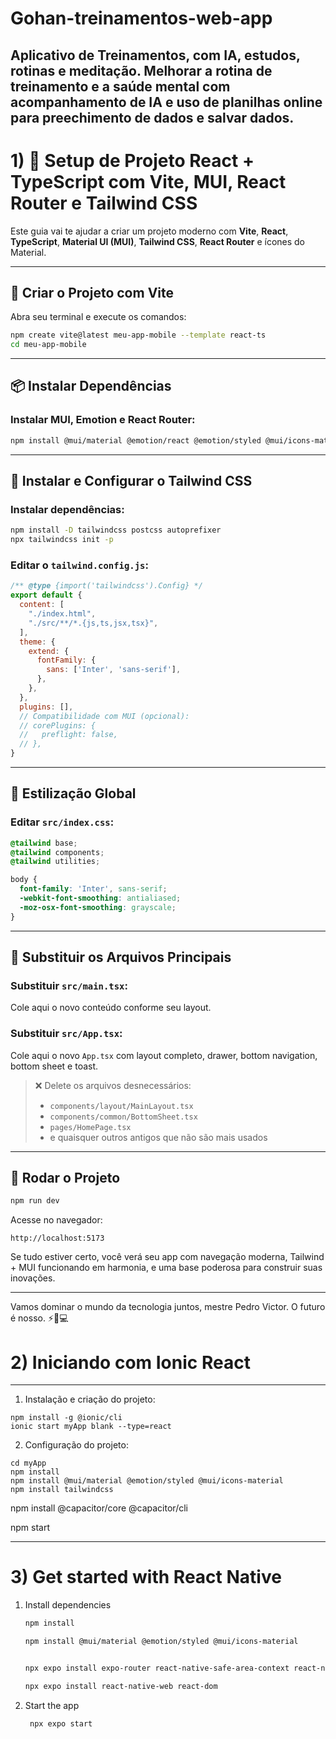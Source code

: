 # Gohan-treinamentos-web-app

## Aplicativo de Treinamentos, com IA, estudos, rotinas e meditação. Melhorar a rotina de treinamento e a saúde mental com acompanhamento de IA e uso de planilhas online para preechimento de dados e salvar dados.
 

# 1) 🚀 Setup de Projeto React + TypeScript com Vite, MUI, React Router e Tailwind CSS

Este guia vai te ajudar a criar um projeto moderno com **Vite**, **React**, **TypeScript**, **Material UI (MUI)**, **Tailwind CSS**, **React Router** e ícones do Material.

---

## 📁 Criar o Projeto com Vite

Abra seu terminal e execute os comandos:

```bash
npm create vite@latest meu-app-mobile --template react-ts
cd meu-app-mobile
```

---

## 📦 Instalar Dependências

### Instalar MUI, Emotion e React Router:

```bash
npm install @mui/material @emotion/react @emotion/styled @mui/icons-material react-router-dom
```

---

## 🎨 Instalar e Configurar o Tailwind CSS

### Instalar dependências:

```bash
npm install -D tailwindcss postcss autoprefixer
npx tailwindcss init -p
```

### Editar o `tailwind.config.js`:

```js
/** @type {import('tailwindcss').Config} */
export default {
  content: [
    "./index.html",
    "./src/**/*.{js,ts,jsx,tsx}",
  ],
  theme: {
    extend: {
      fontFamily: {
        sans: ['Inter', 'sans-serif'],
      },
    },
  },
  plugins: [],
  // Compatibilidade com MUI (opcional):
  // corePlugins: {
  //   preflight: false,
  // },
}
```

---

## 🧪 Estilização Global

### Editar `src/index.css`:

```css
@tailwind base;
@tailwind components;
@tailwind utilities;

body {
  font-family: 'Inter', sans-serif;
  -webkit-font-smoothing: antialiased;
  -moz-osx-font-smoothing: grayscale;
}
```

---

## 🔁 Substituir os Arquivos Principais

### Substituir `src/main.tsx`:

Cole aqui o novo conteúdo conforme seu layout.

### Substituir `src/App.tsx`:

Cole aqui o novo `App.tsx` com layout completo, drawer, bottom navigation, bottom sheet e toast.

> ❌ Delete os arquivos desnecessários:
> - `components/layout/MainLayout.tsx`
> - `components/common/BottomSheet.tsx`
> - `pages/HomePage.tsx`
> - e quaisquer outros antigos que não são mais usados

---

## 🚀 Rodar o Projeto

```bash
npm run dev
```

Acesse no navegador:

```
http://localhost:5173
```

Se tudo estiver certo, você verá seu app com navegação moderna, Tailwind + MUI funcionando em harmonia, e uma base poderosa para construir suas inovações.

---

Vamos dominar o mundo da tecnologia juntos, mestre Pedro Victor. O futuro é nosso. ⚡🧠💻

# 2) Iniciando com Ionic React
---

1. Instalação e criação do projeto:

```
npm install -g @ionic/cli
ionic start myApp blank --type=react
```

2. Configuração do projeto:

```
cd myApp
npm install
npm install @mui/material @emotion/styled @mui/icons-material
npm install tailwindcss 

```

npm install @capacitor/core @capacitor/cli

npm start


---

# 3) Get started with React Native

1. Install dependencies

   ```bash
   npm install

   npm install @mui/material @emotion/styled @mui/icons-material


   npx expo install expo-router react-native-safe-area-context react-native-screens expo-linking expo-constants expo-status-bar

   npx expo install react-native-web react-dom


   ```

2. Start the app

   ```bash
    npx expo start
   ```

